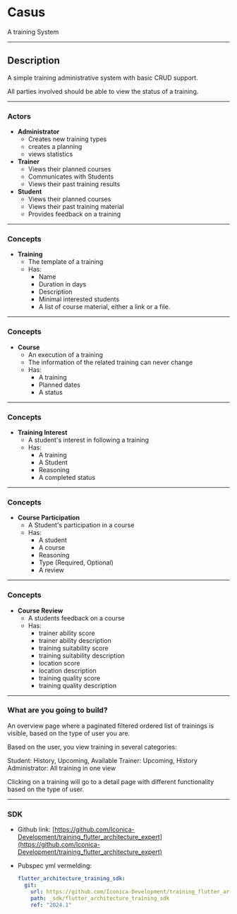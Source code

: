 # Casus 
A training System

---
## Description

A simple training administrative system with basic CRUD support. 

All parties involved should be able to view the status of a training.

---
### Actors

- **Administrator**
  - Creates new training types 
  - creates a planning 
  - views statistics
- **Trainer**
  - Views their planned courses
  - Communicates with Students
  - Views their past training results
- **Student**
  - Views their planned courses
  - Views their past training material
  - Provides feedback on a training

---
### Concepts

- **Training**
  - The template of a training
  - Has:
    -  Name
    -  Duration in days
    -  Description
    -  Minimal interested students
    -  A list of course material, either a link or a file.

---
### Concepts

- **Course**
  - An execution of a training
  - The information of the related training can never change
  - Has:
    - A training
    - Planned dates
    - A status

---
### Concepts

- **Training Interest**
  - A student's interest in following a training
  - Has:
    - A training
    - A Student
    - Reasoning
    - A completed status

---
### Concepts

- **Course Participation**
  - A Student's participation in a course
  - Has:
    - A student
    - A course
    - Reasoning
    - Type (Required, Optional)
    - A review

---
### Concepts

- **Course Review**
  - A students feedback on a course
  - Has:
    - trainer ability score
    - trainer ability description
    - training suitability score
    - training suitability description
    - location score
    - location description
    - training quality score
    - training quality description

---
### What are you going to build?

An overview page where a paginated filtered ordered list of trainings is visible, based on the type of user you are. 

Based on the user, you view training in several categories:

Student: History, Upcoming, Available
Trainer: Upcoming, History
Administrator: All training in one view

Clicking on a training will go to a detail page with different functionality based on the type of user.
  
---
### SDK

- Github link: [https://github.com/Iconica-Development/training_flutter_architecture_expert](https://github.com/Iconica-Development/training_flutter_architecture_expert)

- Pubspec yml vermelding:
  ```yml
  flutter_architecture_training_sdk:
    git:
      url: https://github.com/Iconica-Development/training_flutter_architecture_expert.git
      path: _sdk/flutter_architecture_training_sdk
      ref: "2024.1"
  ```
  